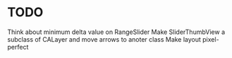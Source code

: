 #  TODO

Think about minimum delta value on RangeSlider
Make SliderThumbView a subclass of CALayer and move arrows to anoter class
Make layout pixel-perfect
